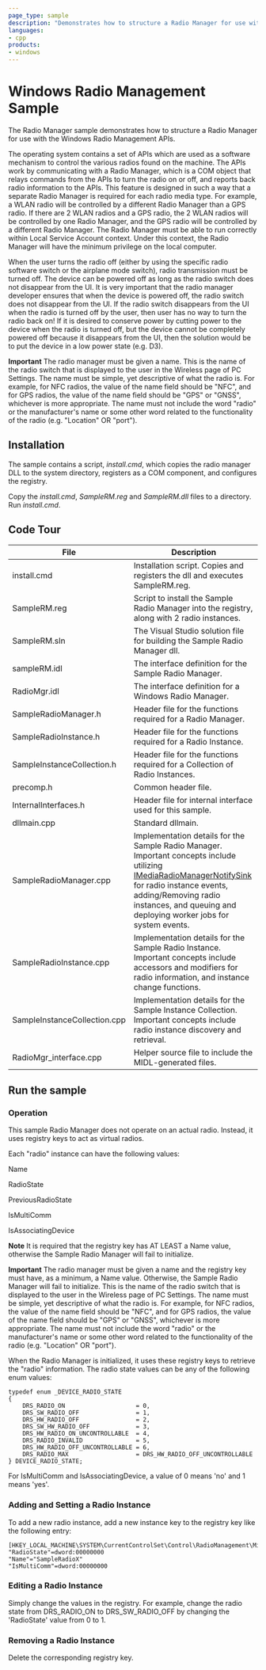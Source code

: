 ```yaml
---
page_type: sample
description: "Demonstrates how to structure a Radio Manager for use with the Windows Radio Management APIs."
languages:
- cpp
products:
- windows
---
```


<!---
    name: Windows Radio Management Sample
    platform: WDM
    language: cpp
    category: Network Radio
    description: Demonstrates how to structure a Radio Manager for use with the Windows Radio Management APIs.
    samplefwlink: http://go.microsoft.com/fwlink/p/?LinkId=617920
--->

# Windows Radio Management Sample

The Radio Manager sample demonstrates how to structure a Radio Manager for use with the Windows Radio Management APIs.

The operating system contains a set of APIs which are used as a software mechanism to control the various radios found on the machine. The APIs work by communicating with a Radio Manager, which is a COM object that relays commands from the APIs to turn the radio on or off, and reports back radio information to the APIs. This feature is designed in such a way that a separate Radio Manager is required for each radio media type. For example, a WLAN radio will be controlled by a different Radio Manager than a GPS radio. If there are 2 WLAN radios and a GPS radio, the 2 WLAN radios will be controlled by one Radio Manager, and the GPS radio will be controlled by a different Radio Manager. The Radio Manager must be able to run correctly within Local Service Account context. Under this context, the Radio Manager will have the minimum privilege on the local computer.

When the user turns the radio off (either by using the specific radio software switch or the airplane mode switch), radio transmission must be turned off. The device can be powered off as long as the radio switch does not disappear from the UI. It is very important that the radio manager developer ensures that when the device is powered off, the radio switch does not disappear from the UI. If the radio switch disappears from the UI when the radio is turned off by the user, then user has no way to turn the radio back on! If it is desired to conserve power by cutting power to the device when the radio is turned off, but the device cannot be completely powered off because it disappears from the UI, then the solution would be to put the device in a low power state (e.g. D3).

**Important** The radio manager must be given a name. This is the name of the radio switch that is displayed to the user in the Wireless page of PC Settings. The name must be simple, yet descriptive of what the radio is. For example, for NFC radios, the value of the name field should be "NFC", and for GPS radios, the value of the name field should be "GPS" or "GNSS", whichever is more appropriate. The name must not include the word "radio" or the manufacturer's name or some other word related to the functionality of the radio (e.g. "Location" OR "port").


Installation
------------

The sample contains a script, *install.cmd*, which copies the radio manager DLL to the system directory, registers as a COM component, and configures the registry.

Copy the *install.cmd*, *SampleRM.reg* and *SampleRM.dll* files to a directory. Run *install.cmd*.

Code Tour
---------

File | Description
-----|-----
install.cmd | Installation script. Copies and registers the dll and executes SampleRM.reg.
SampleRM.reg | Script to install the Sample Radio Manager into the registry, along with 2 radio instances.
SampleRM.sln | The Visual Studio solution file for building the Sample Radio Manager dll.
sampleRM.idl |The interface definition for the Sample Radio Manager.
RadioMgr.idl | The interface definition for a Windows Radio Manager.
SampleRadioManager.h | Header file for the functions required for a Radio Manager.
SampleRadioInstance.h | Header file for the functions required for a Radio Instance.
SampleInstanceCollection.h | Header file for the functions required for a Collection of Radio Instances.
precomp.h | Common header file.
InternalInterfaces.h | Header file for internal interface used for this sample.
dllmain.cpp | Standard dllmain.
SampleRadioManager.cpp | Implementation details for the Sample Radio Manager. Important concepts include utilizing [IMediaRadioManagerNotifySink](http://msdn.microsoft.com/en-us/library/windows/hardware/hh406534) for radio instance events, adding/Removing radio instances, and queuing and deploying worker jobs for system events.
SampleRadioInstance.cpp | Implementation details for the Sample Radio Instance. Important concepts include accessors and modifiers for radio information, and instance change functions.
SampleInstanceCollection.cpp | Implementation details for the Sample Instance Collection. Important concepts include radio instance discovery and retrieval.
RadioMgr\_interface.cpp | Helper source file to include the MIDL-generated files.

Run the sample
--------------

### Operation ###

This sample Radio Manager does not operate on an actual radio. Instead, it uses registry keys to act as virtual radios.

Each "radio" instance can have the following values:

Name

RadioState

PreviousRadioState

IsMultiComm

IsAssociatingDevice

**Note** It is required that the registry key has AT LEAST a Name value, otherwise the Sample Radio Manager will fail to initialize.

**Important** The radio manager must be given a name and the registry key must have, as a minimum, a Name value. Otherwise, the Sample Radio Manager will fail to initialize. This is the name of the radio switch that is displayed to the user in the Wireless page of PC Settings. The name must be simple, yet descriptive of what the radio is. For example, for NFC radios, the value of the name field should be "NFC", and for GPS radios, the value of the name field should be "GPS" or "GNSS", whichever is more appropriate. The name must not include the word "radio" or the manufacturer's name or some other word related to the functionality of the radio (e.g. "Location" OR "port").

When the Radio Manager is initialized, it uses these registry keys to retrieve the "radio" information. The radio state values can be any of the following enum values:


```c_cpp
typedef enum _DEVICE_RADIO_STATE
{
    DRS_RADIO_ON                    = 0,
    DRS_SW_RADIO_OFF                = 1,
    DRS_HW_RADIO_OFF                = 2,
    DRS_SW_HW_RADIO_OFF             = 3,
    DRS_HW_RADIO_ON_UNCONTROLLABLE  = 4,
    DRS_RADIO_INVALID               = 5,
    DRS_HW_RADIO_OFF_UNCONTROLLABLE = 6,
    DRS_RADIO_MAX                   = DRS_HW_RADIO_OFF_UNCONTROLLABLE
} DEVICE_RADIO_STATE;
```

For IsMultiComm and IsAssociatingDevice, a value of 0 means 'no' and 1 means 'yes'.

### Adding and Setting a Radio Instance ###

To add a new radio instance, add a new instance key to the registry key like the following entry:

```
[HKEY_LOCAL_MACHINE\SYSTEM\CurrentControlSet\Control\RadioManagement\Misc\SampleRadioManager\SampleRadioX]
"RadioState"=dword:00000000
"Name"="SampleRadioX"
"IsMultiComm"=dword:00000000
```

### Editing a Radio Instance ###

Simply change the values in the registry. For example, change the radio state from DRS\_RADIO\_ON to DRS\_SW\_RADIO\_OFF by changing the 'RadioState' value from 0 to 1.

### Removing a Radio Instance ###

Delete the corresponding registry key.
